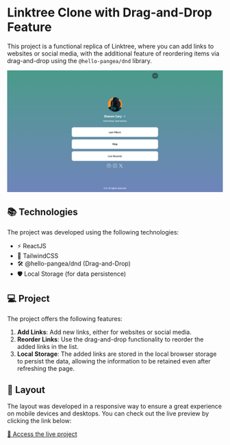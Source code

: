 # Linktree Clone with Drag-and-Drop Feature

This project is a functional replica of Linktree, where you can add links to websites or social media, with the additional feature of reordering items via drag-and-drop using the `@hello-pangea/dnd` library.

<img src="/public/screenshot.png" alt="Application screenshot" />

## 📚 Technologies

The project was developed using the following technologies:

- ⚡️ ReactJS
- 🎨 TailwindCSS
- 🛠️ @hello-pangea/dnd (Drag-and-Drop)
- 🛡️ Local Storage (for data persistence)

## 💻 Project

The project offers the following features:

1. **Add Links**: Add new links, either for websites or social media.
2. **Reorder Links**: Use the drag-and-drop functionality to reorder the added links in the list.
3. **Local Storage**: The added links are stored in the local browser storage to persist the data, allowing the information to be retained even after refreshing the page.

## 🎨 Layout

The layout was developed in a responsive way to ensure a great experience on mobile devices and desktops. You can check out the live preview by clicking the link below:

[🔗 Access the live project](https://snoorky.github.io/linktree-clone)
